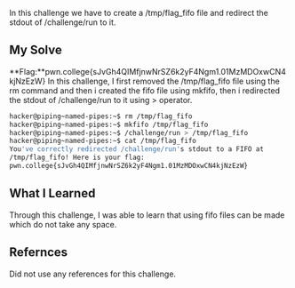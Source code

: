 In this challenge we have to create a /tmp/flag_fifo file and redirect the stdout of /challenge/run to it.
## My Solve

**Flag:**pwn.college{sJvGh4QIMfjnwNrSZ6k2yF4Ngm1.01MzMDOxwCN4kjNzEzW}
In this challenge, I first removed the /tmp/flag_fifo file using the rm command and then i created the fifo file using mkfifo, then i redirected the stdout of 
/challenge/run to it using > operator.
```bash
hacker@piping~named-pipes:~$ rm /tmp/flag_fifo
hacker@piping~named-pipes:~$ mkfifo /tmp/flag_fifo
hacker@piping~named-pipes:~$ /challenge/run > /tmp/flag_fifo
hacker@piping~named-pipes:~$ cat /tmp/flag_fifo
You've correctly redirected /challenge/run's stdout to a FIFO at
/tmp/flag_fifo! Here is your flag:
pwn.college{sJvGh4QIMfjnwNrSZ6k2yF4Ngm1.01MzMDOxwCN4kjNzEzW}
```

## What I Learned
Through this challenge, I was able to learn that using fifo files can be made which do not take any space.
## Refernces
Did not use any references for this challenge.
